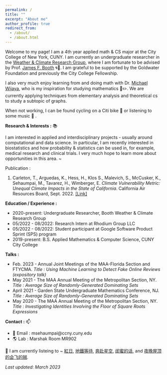 ```yaml
---
permalink: /
title: ""
excerpt: "About me"
author_profile: true
redirect_from: 
  - /about/
  - /about.html
---
```


Welcome to my page! I am a 4th year applied math & CS major at the City College of New York, CUNY. I am currently an undergraduate researcher in the [Weather & Climate Research Group](https://jfbooth.ccny.cuny.edu/), where I am fortunate to be advised by Prof. [James F. Booth](https://www.ccny.cuny.edu/profiles/james-booth) 🌀🌊. I am grateful to be supported by the Goldwater Foundation and previously the City College Fellowship.

I also very much enjoy learning from and doing math with Dr. [Michael Wijaya](https://holdfirst.wordpress.com/), who is my inspiration for studying mathematics 📔✏️. We are currently applying techniques from elementary analysis and theoretical cs to study a subtopic of graphs. 

When not working, I can be found cycling on a Citi bike 🚴 or listening to some music 🎵 .  

<b>Research & Interests :</b> 📚

I am interested in applied and interdisciplinary projects - usually around computational and data science. In particular, I am recently interested in biostatistics and how probability & statistics can be used in, for example, medical research and clinical trials. I very much hope to learn more about opportunities in this area. ~

Publication : 

1. Carleton, T., Arguedas, K., Hess, H., Klos S., Malevich, S., McCusker, K., Sehaumpai, M., Tavarez, H., Wimberger, E. *Climate Vulnerability Metric: Unequal Climate Impacts in the State of California*. California Air Resources Board, Sept. 2022. [[Link]](https://ww2.arb.ca.gov/sites/default/files/2022-11/2022-sp-appendix-k-climate-vulnerability-metric_0.pdf)

<b>Education / Experience :</b> 

- 2020-present: Undergraduate Researcher, Booth Weather & Climate Research Group
- 05/2022 - 08/2022: Research Intern at Rhodium Group LLC
- 05/2022 - 08/2022: Student participant at Google Software Product Sprint (SPS) program
- 2019-present: B.S. Applied Mathematics & Computer Science, CUNY City College

<b>Talks :</b>

- Feb. 2023 - Annual Joint Meetings of the MAA-Florida Section and FTYCMA. _Title : Using Machine Learning to Detect Fake Online Reviews (expository talk)_ 
- May 2021 - The MAA Annual Meeting of the Metropolitan Section, NY. _Title : Average Size of Randomly-Generated Dominating Sets_ 
- April 2021 - Garden State Undergraduate Mathematics Conference, NJ. _Title : Average Size of Randomly-Generated Dominating Sets_
- May 2020 - The MAA Annual Meeting of the Metropolitan Section, NY. _Title : Investigating Identities Involving the Floor of Square Roots Expressions_

<b>Contact :</b> 📫
- 📧 Email : msehaumpai<span>@<span>ccny.cuny.edu 
- 🌎 Lab : Marshak Room MR902

🎵 I am currently listeing to ~ [紅日](https://www.youtube.com/watch?v=YQn8FXuIHTU), [地鐵等待](https://www.youtube.com/watch?v=JlXbH3ZiV6w), [奔赴星空](https://www.youtube.com/watch?v=V-8YuvTLMl8), [闺蜜的话](https://www.youtube.com/watch?v=4hSFyTO1LpQ), and [夜晚屋顶的会飞的贼](https://www.youtube.com/watch?v=kmB8vrKFPUI).

*Last updated: March 2023*